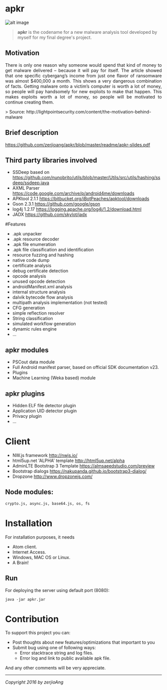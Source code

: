 # apkr

![alt image](https://github.com/zerjioang/apkr/blob/ui/readme/github-frontal.png)

> **apkr** is the codename for a new malware analysis tool developed by myself for my final degree's project.

## Motivation

<p align="justify">
There is only one reason why someone would spend that kind of money to get malware delivered – because it will pay for itself. The article showed that one specific cybergang’s income from just one flavor of ransomware was almost $400,000 a month.
This shows a very dangerous combination of facts. Getting malware onto a victim’s computer is worth a lot of money, so people will pay handsomely for new exploits to make that happen. This makes exploits worth a lot of money, so people will be motivated to continue creating them.
</p>
> Source: http://lightpointsecurity.com/content/the-motivation-behind-malware

## Brief description

https://github.com/zerjioang/apkr/blob/master/readme/apkr-slides.pdf

## Third party libraries involved

* SSDeep 				based on https://github.com/nunobrito/utils/blob/master/Utils/src/utils/hashing/ssdeep/ssdeep.java
* AXML Parser                           https://code.google.com/archive/p/android4me/downloads
* APKtool 2.1.1                         https://bitbucket.org/iBotPeaches/apktool/downloads
* Gson 2.3.1                            https://github.com/google/gson
* log4j 1.2.17                          https://logging.apache.org/log4j/1.2/download.html
* JADX					https://github.com/skylot/jadx

#Features

* .apk unpacker
* .apk resource decoder
* .apk file enumeration
* .apk file classification and identification
* resource fuzzing and hashing
* native code dump
* certificate analysis
* debug certificate detection
* opcode analysis
* unused opcode detection
* androidManifest.xml analysis
* internal structure analysis
* dalvik bytecode flow analysis
* multipath analysis implementation (not tested)
* CFG generation
* simple reflection resolver
* String classification
* simulated workflow generation
* dynamic rules engine
* ...

## apkr modules

* PSCout data module
* Full Android manifest parser, based on official SDK documentation v23.
* Plugins
* Machine Learning (Weka based) module

## apkr plugins

* Hidden ELF file detector plugin
* Application UID detector plugin
* Privacy plugin
* ...

# Client

* NW.js framework                       http://nwjs.io/
* html5up.net 'ALPHA' template          http://html5up.net/alpha
* AdminLTE Bootstrap 3 Template         https://almsaeedstudio.com/preview
* Bootstrap dialogs 			https://nakupanda.github.io/bootstrap3-dialog/
* Dropzone				http://www.dropzonejs.com/

## Node modules:
```
crypto.js, async.js, base64.js, os, fs
```

# Installation

For installation purposes, it needs
  * Atom client.
  * Internet Access.
  * Windows, MAC OS or Linux.
  * A Brain!
 
## Run
For deploying the server using default port (8080):
```
java -jar apkr.jar
```

# Contribution

To support this project you can:

  - Post thoughts about new features/optimizations that important to you
  - Submit bug using one of following ways:
    * Error stacktrace string and log files.
    * Error log and link to public available apk file.
  
And any other comments will be very appreciate.

---------------------------------------

*Copyright 2016 by zerjioAng*
